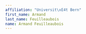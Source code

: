 ```yaml
---
affiliation: "Universit\xE4t Bern"
first_name: Armand
last_name: Feuilleaubois
name: Armand Feuilleaubois
---
```

